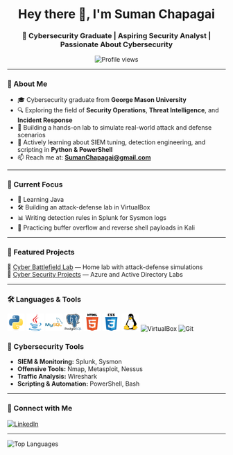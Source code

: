 <h1 align="center">Hey there 👋, I'm Suman Chapagai</h1>
<h3 align="center">🔐 Cybersecurity Graduate | Aspiring Security Analyst | Passionate About Cybersecurity</h3>

<p align="center">
  <img src="https://komarev.com/ghpvc/?username=sumanchapagai&label=Profile%20views&color=0e75b6&style=flat" alt="Profile views" />
</p>

---

### 🧠 About Me

- 🎓 Cybersecurity graduate from **George Mason University**
- 🔍 Exploring the field of **Security Operations**, **Threat Intelligence**, and **Incident Response**
- 🧪 Building a hands-on lab to simulate real-world attack and defense scenarios
- 🌱 Actively learning about SIEM tuning, detection engineering, and scripting in **Python & PowerShell**
- 📫 Reach me at: **SumanChapagai@gmail.com**
<!-- 💻 Currently working as a **Junior Security Analyst** at **BigBear.ai** -->

---

### 🧩 Current Focus

- 📔 Learning Java
- 🛠️ Building an attack-defense lab in VirtualBox  
- 📊 Writing detection rules in Splunk for Sysmon logs  
- 🐚 Practicing buffer overflow and reverse shell payloads in Kali

---

### 📂 Featured Projects

🔹 [Cyber Battlefield Lab](https://github.com/SumanChapagai/cyber-battlefield) — Home lab with attack-defense simulations  
🔹 [Cyber Security Projects](https://github.com/SumanChapagai/CyberSecurity) — Azure and Active Directory Labs

---

### 🛠️ Languages & Tools

<p align="left">
  <!-- Programming Languages -->
  <img src="https://raw.githubusercontent.com/devicons/devicon/master/icons/python/python-original.svg" alt="Python" width="40" height="40"/>
  <img src="https://raw.githubusercontent.com/devicons/devicon/master/icons/java/java-original.svg" alt="Java" width="40" height="40"/>
  <img src="https://raw.githubusercontent.com/devicons/devicon/master/icons/mysql/mysql-original-wordmark.svg" alt="MySQL" width="40" height="40"/>
  <img src="https://raw.githubusercontent.com/devicons/devicon/master/icons/postgresql/postgresql-original-wordmark.svg" alt="PostgreSQL" width="40" height="40"/>
  <img src="https://raw.githubusercontent.com/devicons/devicon/master/icons/html5/html5-original-wordmark.svg" alt="HTML5" width="40" height="40"/>
  <img src="https://raw.githubusercontent.com/devicons/devicon/master/icons/css3/css3-original-wordmark.svg" alt="CSS3" width="40" height="40"/>
  
  <!-- Systems and Virtualization -->
  <img src="https://raw.githubusercontent.com/devicons/devicon/master/icons/linux/linux-original.svg" alt="Linux" width="40" height="40"/>
  <img src="https://www.vectorlogo.zone/logos/virtualbox/virtualbox-icon.svg" alt="VirtualBox" width="40" height="40"/>
  
  <!-- Dev Tools -->
  <img src="https://www.vectorlogo.zone/logos/git-scm/git-scm-icon.svg" alt="Git" width="40" height="40"/>
</p>

<!-- Text-based tools (no reliable icons) -->
### 🧠 Cybersecurity Tools
- **SIEM & Monitoring:** Splunk, Sysmon  
- **Offensive Tools:** Nmap, Metasploit, Nessus  
- **Traffic Analysis:** Wireshark  
- **Scripting & Automation:** PowerShell, Bash



---

### 🤝 Connect with Me

<p align="left">
  <a href="https://linkedin.com/in/suman-chapagai" target="blank">
    <img align="center" src="https://raw.githubusercontent.com/rahuldkjain/github-profile-readme-generator/master/src/images/icons/Social/linked-in-alt.svg" alt="LinkedIn" height="30" width="40" />
  </a>
</p>

---

<p align="left">
  <img src="https://github-readme-stats.vercel.app/api/top-langs?username=sumanchapagai&show_icons=true&locale=en&layout=compact" alt="Top Languages" />
</p>

